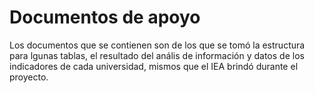 # Documentos de apoyo
Los documentos que se contienen son de los que se tomó la estructura para lgunas tablas, el resultado del anális de información y datos de los indicadores de cada universidad, mismos que el IEA brindó durante el proyecto.
